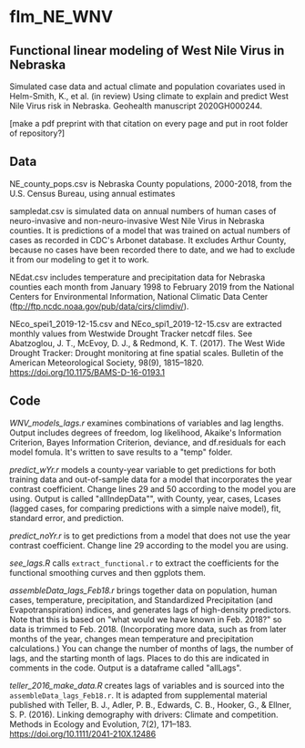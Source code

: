 # flm_NE_WNV

## Functional linear modeling of West Nile Virus in Nebraska

Simulated case data and actual climate and population covariates used in 
Helm-Smith, K., et al. (in review) Using climate to explain and predict West Nile Virus risk in Nebraska.
Geohealth manuscript 2020GH000244.

[make a pdf preprint with that citation on every page and put in root folder of repository?]

## Data

NE_county_pops.csv is Nebraska County populations, 2000-2018, from the U.S. Census Bureau, using annual estimates

sampledat.csv is simulated data on annual numbers of human cases of neuro-invasive and non-neuro-invasive West Nile Virus in Nebraska counties. It is predictions of a model that was trained on actual numbers of cases as recorded in CDC's Arbonet database. It excludes Arthur County, because no cases have been recorded there to date, and we had to exclude it from our modeling to get it to work. 

NEdat.csv includes temperature and precipitation data for Nebraska counties each month from January 1998 to February 2019 from the National Centers for Environmental Information, National Climatic Data Center (ftp://ftp.ncdc.noaa.gov/pub/data/cirs/climdiv/).

NEco_spei1_2019-12-15.csv and NEco_spi1_2019-12-15.csv are extracted monthly values from Westwide Drought Tracker netcdf files. See Abatzoglou, J. T., McEvoy, D. J., & Redmond, K. T. (2017). The West Wide Drought Tracker: Drought monitoring at fine spatial scales. Bulletin of the American Meteorological Society, 98(9), 1815–1820. https://doi.org/10.1175/BAMS-D-16-0193.1

## Code

*WNV_models_lags.r* examines combinations of variables and lag lengths. 
Output includes degrees of freedom, log likelihood, Akaike's Information Criterion, Bayes Information Criterion, deviance, and df.residuals for each model fomula. It's written to save results to a "temp" folder. 

*predict_wYr.r* models a county-year variable to get predictions for both training data and out-of-sample data for a model that incorporates the year contrast coefficient. Change lines 29 and 50 according to the model you are using. Output is called "allIndepData"", with County, year, cases, Lcases (lagged cases, for comparing predictions with a simple naive model), fit, standard error, and prediction. 

*predict_noYr.r* is to get predictions from a model that does not use the year contrast coefficient. Change line 29 according to the model you are using.

*see_lags.R* calls `extract_functional.r` to extract the coefficients for the functional smoothing curves and then ggplots them. 

*assembleData_lags_Feb18.r* brings together data on population, human cases, temperature, precipitation, and Standardized Precipitation (and Evapotranspiration) indices, and generates lags of high-density predictors. Note that this is based on "what would we have known in Feb. 2018?" so data is trimmed to Feb. 2018. (Incorporating more data, such as from later months of the year, changes mean temperature and precipitation calculations.) You can change the number of months of lags, the number of lags, and the starting month of lags. Places to do this are indicated in comments in the code. Output is a dataframe called "allLags".

*teller_2016_make_data.R* creates lags of variables and is sourced into the `assembleData_lags_Feb18.r`. It is adapted from supplemental material published with Teller, B. J., Adler, P. B., Edwards, C. B., Hooker, G., & Ellner, S. P. (2016). Linking demography with drivers: Climate and competition. Methods in Ecology and Evolution, 7(2), 171–183. https://doi.org/10.1111/2041-210X.12486